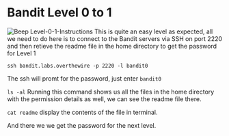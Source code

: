 # Bandit Level 0 to 1

![Beep Level-0-1-Instructions](Images/Levels-0-1-ins/png "LEVEL 0 to 1 Instructions")
This is quite an easy level as expected, all we need to do here is to connect
to the Bandit servers via SSH on port 2220 and then retieve the readme file in
the home directory to get the password for Level 1

`ssh bandit.labs.overthewire -p 2220 -l bandit0`

The ssh will promt for the password, just enter `bandit0`

`ls -al` Running this command shows us all  the files in the home directory
with the permission details as well, we can see the readme file there.

`cat readme` display the contents of the file in terminal.

And there we we get the password for the next level.
